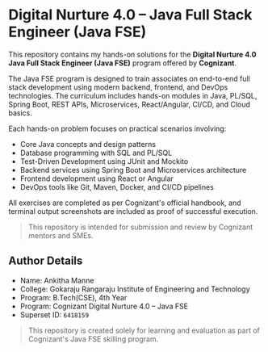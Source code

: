 # Digital Nurture 4.0 – Java Full Stack Engineer (Java FSE)

This repository contains my hands-on solutions for the **Digital Nurture 4.0 Java Full Stack Engineer (Java FSE)** program offered by **Cognizant**.

The Java FSE program is designed to train associates on end-to-end full stack development using modern backend, frontend, and DevOps technologies. The curriculum includes hands-on modules in Java, PL/SQL, Spring Boot, REST APIs, Microservices, React/Angular, CI/CD, and Cloud basics.

Each hands-on problem focuses on practical scenarios involving:
- Core Java concepts and design patterns  
- Database programming with SQL and PL/SQL  
- Test-Driven Development using JUnit and Mockito  
- Backend services using Spring Boot and Microservices architecture  
- Frontend development using React or Angular  
- DevOps tools like Git, Maven, Docker, and CI/CD pipelines

All exercises are completed as per Cognizant's official handbook, and terminal output screenshots are included as proof of successful execution.

> This repository is intended for submission and review by Cognizant mentors and SMEs.

## Author Details

- Name: Ankitha Manne  
- College: Gokaraju Rangaraju Institute of Engineering and Technology  
- Program: B.Tech(CSE), 4th Year  
- Program: Cognizant Digital Nurture 4.0 – Java FSE  
- Superset ID: `6418159`

> This repository is created solely for learning and evaluation as part of Cognizant's Java FSE skilling program.
